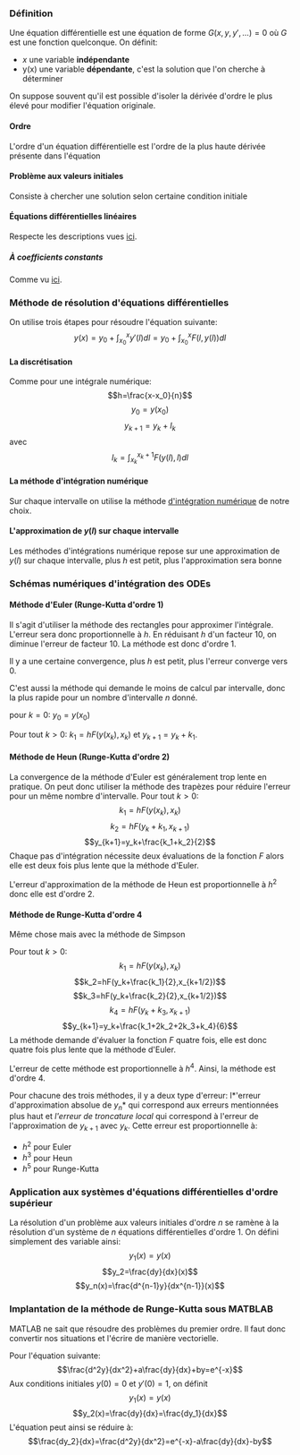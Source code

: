 ### Définition
Une équation différentielle est une équation de forme $G(x, y, y', ...)=0$ où $G$ est une fonction quelconque. On définit:
- $x$ une variable **indépendante**
- y(x) une variable **dépendante**, c'est la solution que l'on cherche à déterminer

On suppose souvent qu'il est possible d'isoler la dérivée d'ordre le plus élevé pour modifier l'équation originale.

#### Ordre
L'ordre d'un équation différentielle est l'ordre de la plus haute dérivée présente dans l'équation

#### Problème aux valeurs initiales
Consiste à chercher une solution selon certaine condition initiale
#### Équations différentielles linéaires
Respecte les descriptions vues [ici](../../S1/APP6/Équations%20différentielles%20linéaires%20du%20premier%20et%20second%20ordre.md#Équation%20différentielle%20linéaire). 

##### À coefficients constants
Comme vu [ici](../../S1/APP6/Équations%20différentielles%20linéaires%20du%20premier%20et%20second%20ordre.md#Équation%20linéaire%20différentielle%20à%20coefficients%20constants).

### Méthode de résolution d'équations différentielles
On utilise trois étapes pour résoudre l'équation suivante: $$y(x)=y_0 + \int_{x_0}^x{y'(l)dl}=y_0 + \int_{x_0}^x{F(l,y(l))dl}$$
#### La discrétisation
Comme pour une intégrale numérique:
$$h=\frac{x-x_0}{n}$$
$$y_0=y(x_0)$$
$$y_{k+1}=y_k+I_k$$
avec $$I_k=\int_{x_k}^{x_k+1}{F(y(l),l)dl}$$
#### La méthode d'intégration numérique
Sur chaque intervalle on utilise la méthode [d'intégration numérique](Différentiation%20et%20intégration%20numérique.md#Intégration%20numérique) de notre choix. 

#### L'approximation de $y(l)$ sur chaque intervalle
Les méthodes d'intégrations numérique repose sur une approximation de $y(l)$ sur chaque intervalle, plus $h$ est petit, plus l'approximation sera bonne

### Schémas numériques d'intégration des ODEs
#### Méthode d'Euler (Runge-Kutta d'ordre 1)
Il s'agit d'utiliser la méthode des rectangles pour approximer l'intégrale. L'erreur sera donc proportionnelle à $h$. En réduisant $h$ d'un facteur 10, on diminue l'erreur de facteur 10. La méthode est donc d'ordre 1.

Il y a une certaine convergence, plus $h$ est petit, plus l'erreur converge vers 0.

C'est aussi la méthode qui demande le moins de calcul par intervalle, donc la plus rapide pour un nombre d'intervalle $n$ donné.

pour $k=0$: $y_0=y(x_0)$

Pour tout $k > 0$: $k_1=hF(y(x_k),x_k)$ et $y_{k+1}=y_k+k_1$.
#### Méthode de Heun (Runge-Kutta d'ordre 2)
La convergence de la méthode d'Euler est généralement trop lente en pratique. On peut donc utiliser la méthode des trapèzes pour réduire l'erreur pour un même nombre d'intervalle.
Pour tout $k>0$: 
$$k_1=hF(y(x_k),x_k)$$
$$k_2=hF(y_k+k_1,x_{k+1})$$
$$y_{k+1}=y_k+\frac{k_1+k_2}{2}$$
Chaque pas d'intégration nécessite deux évaluations de la fonction $F$ alors elle est deux fois plus lente que la méthode d'Euler. 

L'erreur d'approximation de la méthode de Heun est proportionnelle à $h^2$ donc elle est d'ordre 2.
#### Méthode de Runge-Kutta d'ordre 4
Même chose mais avec la méthode de Simpson

Pour tout $k>0$:
$$k_1=hF(y(x_k),x_k)$$
$$k_2=hF(y_k+\frac{k_1}{2},x_{k+1/2})$$
$$k_3=hF(y_k+\frac{k_2}{2},x_{k+1/2})$$
$$k_4=hF(y_k+k_3,x_{k+1})$$
$$y_{k+1}=y_k+\frac{k_1+2k_2+2k_3+k_4}{6}$$
La méthode demande d'évaluer la fonction $F$ quatre fois, elle est donc quatre fois plus lente que la méthode d'Euler.

L'erreur de cette méthode est proportionnelle à $h^4$. Ainsi, la méthode est d'ordre 4.

Pour chacune des trois méthodes, il y a deux type d'erreur: l*'erreur d'approximation absolue de $y_n$* qui correspond aux erreurs mentionnées plus haut et *l'erreur de troncature local* qui correspond à l'erreur de l'approximation de $y_{k+1}$ avec $y_k$. Cette erreur est proportionnelle à:
- $h^2$ pour Euler
- $h^3$ pour Heun
- $h^5$ pour Runge-Kutta

### Application aux systèmes d'équations différentielles d'ordre supérieur
La résolution d'un problème aux valeurs initiales d'ordre $n$ se ramène à la résolution d'un système de $n$ équations différentielles d'ordre 1.
On défini simplement des variable ainsi:
$$y_1(x)=y(x)$$
$$y_2=\frac{dy}{dx}(x)$$
$$y_n(x)=\frac{d^{n-1}y}{dx^{n-1}}(x)$$
### Implantation de la méthode de Runge-Kutta sous MATBLAB
MATLAB ne sait que résoudre des problèmes du premier ordre. Il faut donc convertir nos situations et l'écrire de manière vectorielle.

Pour l'équation suivante:
$$\frac{d^2y}{dx^2}+a\frac{dy}{dx}+by=e^{-x}$$
Aux conditions initiales $y(0)=0$ et $y'(0)=1$, on définit 
$$y_1(x)=y(x)$$
$$y_2(x)=\frac{dy}{dx}=\frac{dy_1}{dx}$$
L'équation peut ainsi se réduire à:
$$\frac{dy_2}{dx}=\frac{d^2y}{dx^2}=e^{-x}-a\frac{dy}{dx}-by$$